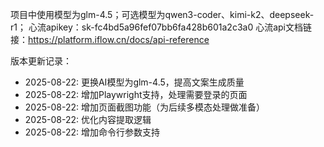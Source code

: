 项目中使用模型为glm-4.5；可选模型为qwen3-coder、kimi-k2、deepseek-r1；
心流apikey：sk-fc4bd5a96fef07bb6fa428b601a2c3a0
心流api文档链接：https://platform.iflow.cn/docs/api-reference

版本更新记录：
- 2025-08-22: 更换AI模型为glm-4.5，提高文案生成质量
- 2025-08-22: 增加Playwright支持，处理需要登录的页面
- 2025-08-22: 增加页面截图功能（为后续多模态处理做准备）
- 2025-08-22: 优化内容提取逻辑
- 2025-08-22: 增加命令行参数支持